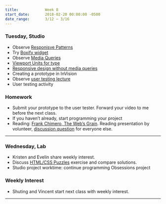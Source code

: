 ```yaml
---
title:            Week 8
start_date:       2018-02-20 00:00:00 -0500
date_range:       3/12 – 3/16
---
```


### Tuesday, Studio

- Observe [Responisve Patterns](http://bradfrost.github.io/this-is-responsive/patterns.html)
- Try [Boxify widget](https://mattwolff.github.io/interactive/boxify)
- Observe [Media Queries](https://mediaqueri.es/)
- [Viewport Units for type](https://css-tricks.com/fun-viewport-units/)
- [Responsive design without media queries](../assets/lectures/studio/responsive-intro.zip)
- Creating a prototype in InVision
- Observe [user testing lecture](../assets/lectures/lecture-7_user-testing.pdf)
- User testing activity


### Homework

- Submit your prototype to the user tester. Forward your video to me before the next class.
- If you haven&rsquo;t already, start programming your project
- Reading: [Frank Chimero, The Web&rsquo;s Grain](https://frankchimero.com/writing/the-webs-grain/). Reading presentation by volunteer, [discussion question](https://docs.google.com/document/d/1-v9-OHzg-NIyLYAKzptaTL7eM9trWpkw206ygsiV1ps/edit?usp=sharing) for everyone else.

---

### Wednesday, Lab

- Kristen and Evelin share weekly interest.
- Discuss [HTML/CSS Puzzles](/lectures/lab/html-css-puzzles) exercise and compare solutions.
- Studio project worktime: continue programming Obsessions project

### Weekly Interest

- Shuting and Vincent start next class with weekly interest.

---
